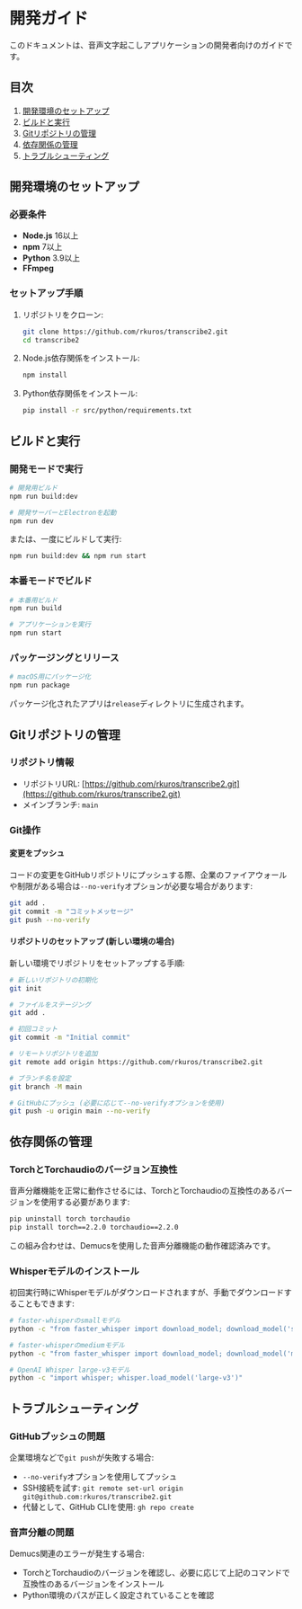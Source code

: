 # 開発ガイド

このドキュメントは、音声文字起こしアプリケーションの開発者向けのガイドです。

## 目次

1. [開発環境のセットアップ](#開発環境のセットアップ)
2. [ビルドと実行](#ビルドと実行)
3. [Gitリポジトリの管理](#gitリポジトリの管理)
4. [依存関係の管理](#依存関係の管理)
5. [トラブルシューティング](#トラブルシューティング)

## 開発環境のセットアップ

### 必要条件

- **Node.js** 16以上
- **npm** 7以上
- **Python** 3.9以上
- **FFmpeg**

### セットアップ手順

1. リポジトリをクローン:
   ```bash
   git clone https://github.com/rkuros/transcribe2.git
   cd transcribe2
   ```

2. Node.js依存関係をインストール:
   ```bash
   npm install
   ```

3. Python依存関係をインストール:
   ```bash
   pip install -r src/python/requirements.txt
   ```

## ビルドと実行

### 開発モードで実行

```bash
# 開発用ビルド
npm run build:dev

# 開発サーバーとElectronを起動
npm run dev
```

または、一度にビルドして実行:

```bash
npm run build:dev && npm run start
```

### 本番モードでビルド

```bash
# 本番用ビルド
npm run build

# アプリケーションを実行
npm run start
```

### パッケージングとリリース

```bash
# macOS用にパッケージ化
npm run package
```

パッケージ化されたアプリは`release`ディレクトリに生成されます。

## Gitリポジトリの管理

### リポジトリ情報

- リポジトリURL: [https://github.com/rkuros/transcribe2.git](https://github.com/rkuros/transcribe2.git)
- メインブランチ: `main`

### Git操作

#### 変更をプッシュ

コードの変更をGitHubリポジトリにプッシュする際、企業のファイアウォールや制限がある場合は`--no-verify`オプションが必要な場合があります:

```bash
git add .
git commit -m "コミットメッセージ"
git push --no-verify
```

#### リポジトリのセットアップ (新しい環境の場合)

新しい環境でリポジトリをセットアップする手順:

```bash
# 新しいリポジトリの初期化
git init

# ファイルをステージング
git add .

# 初回コミット
git commit -m "Initial commit"

# リモートリポジトリを追加
git remote add origin https://github.com/rkuros/transcribe2.git

# ブランチ名を設定
git branch -M main

# GitHubにプッシュ (必要に応じて--no-verifyオプションを使用)
git push -u origin main --no-verify
```

## 依存関係の管理

### TorchとTorchaudioのバージョン互換性

音声分離機能を正常に動作させるには、TorchとTorchaudioの互換性のあるバージョンを使用する必要があります:

```bash
pip uninstall torch torchaudio
pip install torch==2.2.0 torchaudio==2.2.0
```

この組み合わせは、Demucsを使用した音声分離機能の動作確認済みです。

### Whisperモデルのインストール

初回実行時にWhisperモデルがダウンロードされますが、手動でダウンロードすることもできます:

```bash
# faster-whisperのsmallモデル
python -c "from faster_whisper import download_model; download_model('small')"

# faster-whisperのmediumモデル
python -c "from faster_whisper import download_model; download_model('medium')"

# OpenAI Whisper large-v3モデル
python -c "import whisper; whisper.load_model('large-v3')"
```

## トラブルシューティング

### GitHubプッシュの問題

企業環境などで`git push`が失敗する場合:

- `--no-verify`オプションを使用してプッシュ
- SSH接続を試す: `git remote set-url origin git@github.com:rkuros/transcribe2.git`
- 代替として、GitHub CLIを使用: `gh repo create`

### 音声分離の問題

Demucs関連のエラーが発生する場合:

- TorchとTorchaudioのバージョンを確認し、必要に応じて上記のコマンドで互換性のあるバージョンをインストール
- Python環境のパスが正しく設定されていることを確認